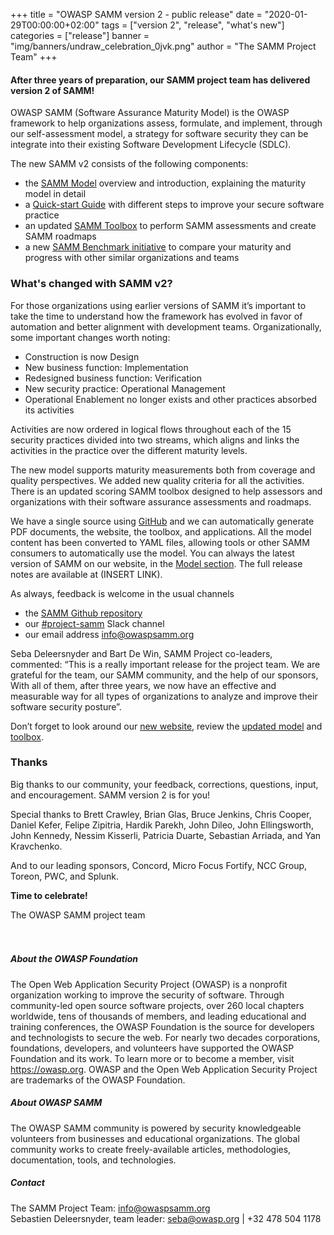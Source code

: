 +++
title = "OWASP SAMM version 2 - public release"
date = "2020-01-29T00:00:00+02:00"
tags = ["version 2", "release", "what's new"]
categories = ["release"]
banner = "img/banners/undraw_celebration_0jvk.png"
author = "The SAMM Project Team"
+++

#### After three years of preparation, our SAMM project team has delivered version 2 of SAMM!

OWASP SAMM (Software Assurance Maturity Model) is the OWASP framework to help organizations assess, formulate, and implement, through our self-assessment model, a strategy for software security they can be integrate into their existing Software Development Lifecycle (SDLC).

The new SAMM v2 consists of the following components:

* the [SAMM Model](/model/) overview and introduction, explaining the maturity model in detail
* a [Quick-start Guide](/quick-start-guide/) with different steps to improve your secure software practice
* an updated [SAMM Toolbox](https://owaspsamm.org/assessment/) to perform SAMM assessments and create SAMM roadmaps
* a new [SAMM Benchmark initiative](/benchmarking/) to compare your maturity and progress with other similar organizations and teams

### What's changed with SAMM v2?

For those organizations using earlier versions of SAMM it’s important to take the time to understand how the framework has evolved in favor of automation and better alignment with development teams. Organizationally, some important changes worth noting:

* Construction is now Design
* New business function: Implementation
* Redesigned business function: Verification
* New security practice: Operational Management
* Operational Enablement no longer exists and other practices absorbed its activities

Activities are now ordered in logical flows throughout each of the 15 security practices divided into two streams, which aligns and links the activities in the practice over the different maturity levels.

The new model supports maturity measurements both from coverage and quality perspectives. We added new quality criteria for all the activities. There is an updated scoring SAMM toolbox designed to help assessors and organizations with their software assurance assessments and roadmaps.

We have a single source using [GitHub](https://github.com/OWASP/samm) and we can automatically generate PDF documents, the website, the toolbox, and applications. All the model content has been converted to YAML files, allowing tools or other SAMM consumers to automatically use the model. You can always the latest version of SAMM on our website, in the [Model section](/model/). The full release notes are available at (INSERT LINK).

As always, feedback is welcome in the usual channels
- the [SAMM Github repository](https://github.com/OWASP/samm/issues)
- our [#project-samm](https://owasp.slack.com/messages/C0VF1EJGH) Slack channel  
- our email address [info@owaspsamm.org](mailto:info@owaspsamm.org)

Seba Deleersnyder and Bart De Win, SAMM Project co-leaders, commented: “This is a really important release for the project team. We are grateful for the team, our SAMM community, and the help of our sponsors, With all of them, after three years, we now have an effective and measurable way for all types of organizations to analyze and improve their software security posture”.

Don’t forget to look around our [new website](https://owaspsamm.org/), review the [updated model](/model/) and [toolbox](/assessment/).

### Thanks

Big thanks to our community, your feedback, corrections, questions, input, and encouragement. SAMM version 2 is for you!

Special thanks to Brett Crawley, Brian Glas, Bruce Jenkins, Chris Cooper, Daniel Kefer, Felipe Zipitria, Hardik Parekh, John Dileo, John Ellingsworth, John Kennedy, Nessim Kisserli, Patricia Duarte, Sebastian Arriada, and Yan Kravchenko.

And to our leading sponsors, Concord, Micro Focus Fortify, NCC Group, Toreon, PWC, and Splunk.


**Time to celebrate!**

The OWASP SAMM project team
</br>
</br>
</br>

##### About the OWASP Foundation
The Open Web Application Security Project (OWASP) is a nonprofit organization working to improve the security of software. Through community-led open source software projects, over 260 local chapters worldwide, tens of thousands of members, and leading educational and training conferences, the OWASP Foundation is the source for developers and technologists to secure the web. For nearly two decades corporations, foundations, developers, and volunteers have supported the OWASP Foundation and its work. To learn more or to become a member, visit https://owasp.org. OWASP and the Open Web Application Security Project are trademarks of the OWASP Foundation.

##### About OWASP SAMM
The OWASP SAMM community is powered by security knowledgeable volunteers from businesses and educational organizations. The global community works to create freely-available articles, methodologies, documentation, tools, and technologies.

##### Contact
The SAMM Project Team: [info@owaspsamm.org](mailto:info@owaspsamm.org)  
Sebastien Deleersnyder, team leader: [seba@owasp.org](mailto:seba@owasp.org) | +32 478 504 1178
